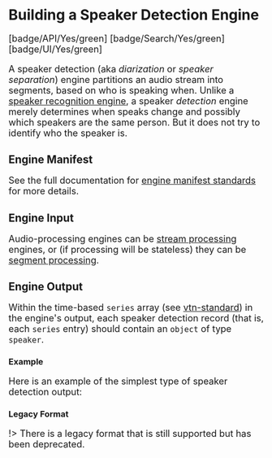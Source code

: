 # Building a Speaker Detection Engine

[badge/API/Yes/green]
[badge/Search/Yes/green]
[badge/UI/Yes/green]

A speaker detection (aka *diarization* or *speaker separation*) engine partitions an audio stream into segments, based on who is speaking when.
Unlike a [speaker recognition engine](/developer/engines/cognitive/speech/speaker-recognition/), a speaker *detection* engine merely determines when speaks change and possibly which speakers are the same person.
But it does not try to identify who the speaker is.

## Engine Manifest

<!-- TODO
All speaker detection engines should specify the following parameters in their build manifest:

| Parameter | Value |
| --------- | ----- |
| `TODO` | `TODO` |
| `TODO` | `TODO` |
-->

<!--TODO:  Here is a minimal example `manifest.json` that could apply to a speaker detection engine: -->

<!--TODO: Define [](manifest.example.json ':include :type=code json')-->

See the full documentation for [engine manifest standards](/developer/engines/standards/engine-manifest/) for more details.

<!-- ## Engine Input -->

<!-- TODO -->

## Engine Input

Audio-processing engines can be [stream processing](/developer/engines/processing-modes/stream-processing/) engines, or (if processing will be stateless) they can be [segment processing](/developer/engines/processing-modes/segment-processing/).

[](../../_snippets/audio-engine-mime-type.md ':include')

## Engine Output

Within the time-based `series` array (see [vtn-standard](/developer/engines/standards/engine-output/)) in the engine's output, each speaker detection record (that is, each `series` entry) should contain an `object` of type `speaker`.

### Example

Here is an example of the simplest type of speaker detection output:

[](vtn-standard.example.json ':include :type=code json')

### Legacy Format

!> There is a legacy format that is still supported but has been deprecated.

[](vtn-standard-legacy.example.json ':include :type=code json')

<style>
     p, ul, ol, li { font-size: 18px !important;}
</style>